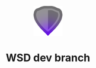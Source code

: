 <p align="center"> <img src="/images/devlogo.png" width="auto" height="80px" alt="WSD logo" /> </p>

<h1 align="center"> WSD dev branch </h1>
